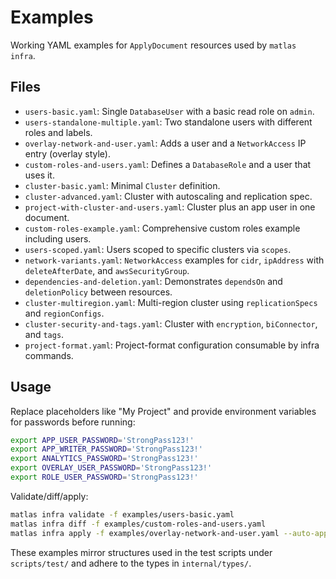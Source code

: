 # Examples

Working YAML examples for `ApplyDocument` resources used by `matlas infra`.

## Files

- `users-basic.yaml`: Single `DatabaseUser` with a basic read role on `admin`.
- `users-standalone-multiple.yaml`: Two standalone users with different roles and labels.
- `overlay-network-and-user.yaml`: Adds a user and a `NetworkAccess` IP entry (overlay style).
- `custom-roles-and-users.yaml`: Defines a `DatabaseRole` and a user that uses it.
- `cluster-basic.yaml`: Minimal `Cluster` definition.
- `cluster-advanced.yaml`: Cluster with autoscaling and replication spec.
- `project-with-cluster-and-users.yaml`: Cluster plus an app user in one document.
- `custom-roles-example.yaml`: Comprehensive custom roles example including users.
 - `users-scoped.yaml`: Users scoped to specific clusters via `scopes`.
 - `network-variants.yaml`: `NetworkAccess` examples for `cidr`, `ipAddress` with `deleteAfterDate`, and `awsSecurityGroup`.
 - `dependencies-and-deletion.yaml`: Demonstrates `dependsOn` and `deletionPolicy` between resources.
 - `cluster-multiregion.yaml`: Multi-region cluster using `replicationSpecs` and `regionConfigs`.
 - `cluster-security-and-tags.yaml`: Cluster with `encryption`, `biConnector`, and `tags`.
 - `project-format.yaml`: Project-format configuration consumable by infra commands.

## Usage

Replace placeholders like "My Project" and provide environment variables for passwords before running:

```bash
export APP_USER_PASSWORD='StrongPass123!'
export APP_WRITER_PASSWORD='StrongPass123!'
export ANALYTICS_PASSWORD='StrongPass123!'
export OVERLAY_USER_PASSWORD='StrongPass123!'
export ROLE_USER_PASSWORD='StrongPass123!'
```

Validate/diff/apply:

```bash
matlas infra validate -f examples/users-basic.yaml
matlas infra diff -f examples/custom-roles-and-users.yaml
matlas infra apply -f examples/overlay-network-and-user.yaml --auto-approve
```

These examples mirror structures used in the test scripts under `scripts/test/` and adhere to the types in `internal/types/`.
